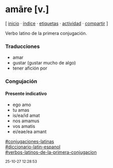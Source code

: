 # amāre [v.]
[ [inicio](https://github.com/jucardus/jucardus.github.io/blob/main/index.md) · [índice](https://github.com/jucardus/jucardus.github.io/blob/main/indice.md) · [etiquetas](https://github.com/jucardus/jucardus.github.io/blob/main/etiquetas.md) · [actividad](https://github.com/jucardus/jucardus.github.io/blob/main/actividad.md) · [compartir](https://x.com/intent/tweet?text=am%C4%81re+%5Bv.%5D+%E2%80%94+Conjugaciones+latinas%2C+Verbos+latinos+de+la+primera+conjugaci%C3%B3n%2C+Diccionario+lat%C3%ADn-espa%C3%B1ol%0A%0A%E2%86%92+https%3A%2F%2Fgithub.com%2Fjucardus%2Fjucardus.github.io%2Fblob%2Fmain%2Fa%2Fm%2Fa%2Famare-v.md%0A%0A%23conjugaciones_latinas_jucardus%0A%23diccionario_latin_espanol_jucardus%0A%23verbos_latinos_de_la_primera_conjugacion_jucardus) ]

Verbo latino de la primera conjugación.

### Traducciones

* amar
* gustar (gustar mucho de algo)
* tener afición por

### Congujación

#### Presente indicativo

* ego amo
* tu amas
* is/ea/id amat
* nos amamus
* vos amatis
* ei/eae/ea amant

[#conjugaciones-latinas](https://github.com/jucardus/jucardus.github.io/blob/main/c/o/conjugaciones-latinas.md)  
[#diccionario-latin-espanol](https://github.com/jucardus/jucardus.github.io/blob/main/d/i/diccionario-latin-espanol.md)  
[#verbos-latinos-de-la-primera-conjugacion](https://github.com/jucardus/jucardus.github.io/blob/main/v/e/verbos-latinos-de-la-primera-conjugacion.md)

<sup>25-10-27 12:28:53</sup>
